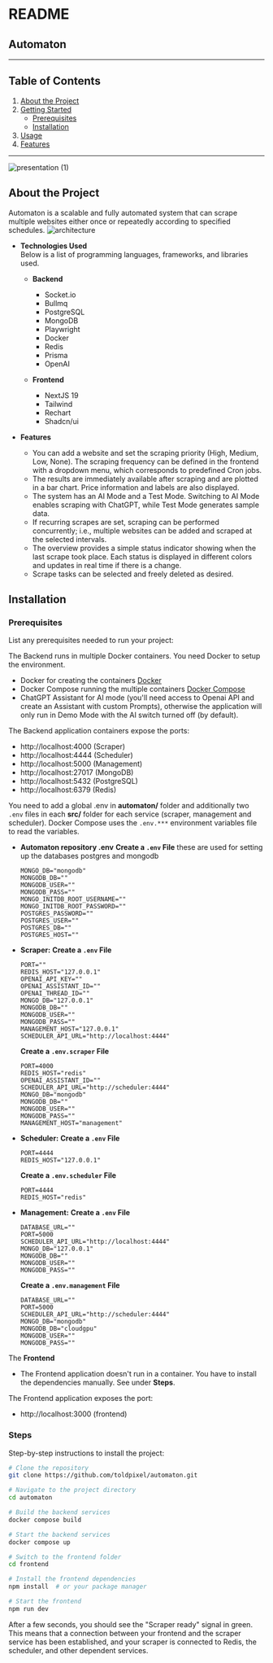 # README

## Automaton

---

## Table of Contents

1. [About the Project](#about-the-project)
2. [Getting Started](#getting-started)
   - [Prerequisites](#prerequisites)
   - [Installation](#installation)
3. [Usage](#usage)
4. [Features](#features)

---
![presentation (1)](https://github.com/user-attachments/assets/e9997ae6-00d5-4694-832d-821c4d32a1c1)

## About the Project

Automaton is a scalable and fully automated system that can scrape multiple websites either once or repeatedly according to specified schedules.
![architecture](https://github.com/user-attachments/assets/68acf7e3-dac3-4a20-8eb3-e010c4010bf6)



- **Technologies Used**  
  Below is a list of programming languages, frameworks, and libraries used.

  - **Backend**

    - Socket.io
    - Bullmq
    - PostgreSQL
    - MongoDB
    - Playwright
    - Docker
    - Redis
    - Prisma
    - OpenAI

  - **Frontend**
    - NextJS 19
    - Tailwind
    - Rechart
    - Shadcn/ui

- **Features**
  - You can add a website and set the scraping priority (High, Medium, Low, None). The scraping frequency can be defined in the frontend with a dropdown menu, which corresponds to predefined Cron jobs.
  - The results are immediately available after scraping and are plotted in a bar chart. Price information and labels are also displayed.
  - The system has an AI Mode and a Test Mode. Switching to AI Mode enables scraping with ChatGPT, while Test Mode generates sample data.
  - If recurring scrapes are set, scraping can be performed concurrently; i.e., multiple websites can be added and scraped at the selected intervals.
  - The overview provides a simple status indicator showing when the last scrape took place. Each status is displayed in different colors and updates in real time if there is a change.
  - Scrape tasks can be selected and freely deleted as desired.

## Installation

### Prerequisites

List any prerequisites needed to run your project:

The Backend runs in multiple Docker containers. You need Docker to setup the environment.

- Docker for creating the containers [Docker](https://www.docker.com/)
- Docker Compose running the multiple containers [Docker Compose](https://docs.docker.com/compose/)
- ChatGPT Assistant for AI mode (you'll need access to Openai API and create an Assistant with custom Prompts), otherwise the application will only run in Demo Mode with the AI switch turned off (by default).

The Backend application containers expose the ports:

- http://localhost:4000 (Scraper)
- http://localhost:4444 (Scheduler)
- http://localhost:5000 (Management)
- http://localhost:27017 (MongoDB)
- http://localhost:5432 (PostgreSQL)
- http://localhost:6379 (Redis)

You need to add a global .env in **automaton/** folder and additionally two `.env` files in each **src/** folder for each service (scraper, management and scheduler). Docker Compose uses the `.env.***` environment variables file to read the variables.

- **Automaton repository .env**
  **Create a `.env` File**
  these are used for setting up the databases postgres and mongodb

  ```
  MONGO_DB="mongodb"
  MONGODB_DB=""
  MONGODB_USER=""
  MONGODB_PASS=""
  MONGO_INITDB_ROOT_USERNAME=""
  MONGO_INITDB_ROOT_PASSWORD=""
  POSTGRES_PASSWORD=""
  POSTGRES_USER=""
  POSTGRES_DB=""
  POSTGRES_HOST=""
  ```

- **Scraper:**
  **Create a `.env` File**

  ```env
  PORT=""
  REDIS_HOST="127.0.0.1"
  OPENAI_API_KEY=""
  OPENAI_ASSISTANT_ID=""
  OPENAI_THREAD_ID=""
  MONGO_DB="127.0.0.1"
  MONGODB_DB=""
  MONGODB_USER=""
  MONGODB_PASS=""
  MANAGEMENT_HOST="127.0.0.1"
  SCHEDULER_API_URL="http://localhost:4444"
  ```

  **Create a `.env.scraper` File**

  ```env
  PORT=4000
  REDIS_HOST="redis"
  OPENAI_ASSISTANT_ID=""
  SCHEDULER_API_URL="http://scheduler:4444"
  MONGO_DB="mongodb"
  MONGODB_DB=""
  MONGODB_USER=""
  MONGODB_PASS=""
  MANAGEMENT_HOST="management"
  ```

- **Scheduler:**
  **Create a `.env` File**

  ```env
  PORT=4444
  REDIS_HOST="127.0.0.1"
  ```

  **Create a `.env.scheduler` File**

  ```env
  PORT=4444
  REDIS_HOST="redis"
  ```

- **Management:**
  **Create a `.env` File**

  ```env
  DATABASE_URL=""
  PORT=5000
  SCHEDULER_API_URL="http://localhost:4444"
  MONGO_DB="127.0.0.1"
  MONGODB_DB=""
  MONGODB_USER=""
  MONGODB_PASS=""
  ```

  **Create a `.env.management` File**

  ```env
  DATABASE_URL=""
  PORT=5000
  SCHEDULER_API_URL="http://scheduler:4444"
  MONGO_DB="mongodb"
  MONGODB_DB="cloudgpu"
  MONGODB_USER=""
  MONGODB_PASS=""
  ```

The **Frontend**

- The Frontend application doesn't run in a container. You have to install the dependencies manually. See under **Steps**.

The Frontend application exposes the port:

- http://localhost:3000 (frontend)

### Steps

Step-by-step instructions to install the project:

```bash
# Clone the repository
git clone https://github.com/toldpixel/automaton.git

# Navigate to the project directory
cd automaton

# Build the backend services
docker compose build

# Start the backend services
docker compose up

# Switch to the frontend folder
cd frontend

# Install the frontend dependencies
npm install  # or your package manager

# Start the frontend
npm run dev
```

After a few seconds, you should see the "Scraper ready" signal in green. This means that a connection between your frontend and the scraper service has been established, and your scraper is connected to Redis, the scheduler, and other dependent services.
